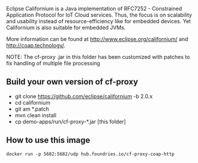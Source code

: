 Eclipse Californium is a Java implementation of RFC7252 - Constrained Application Protocol for IoT Cloud services. Thus, the focus is on scalability and usability instead of resource-efficiency like for embedded devices. Yet Californium is also suitable for embedded JVMs.

More information can be found at http://www.eclipse.org/californium/ and http://coap.technology/.

NOTE: The cf-proxy .jar in this folder has been customized with patches to fix handling of multiple file processing

## Build your own version of cf-proxy

  * git clone https://github.com/eclipse/californium -b 2.0.x
  * cd californium
  * git am *.patch
  * mvn clean install
  * cp demo-apps/run/cf-proxy-*.jar [this folder]

## How to use this image

```
docker run -p 5682:5682/udp hub.foundries.io/cf-proxy-coap-http
```
